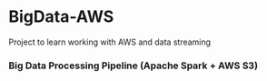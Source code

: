 # BigData-AWS
Project to learn working with AWS and data streaming
### Big Data Processing Pipeline (Apache Spark + AWS S3)
